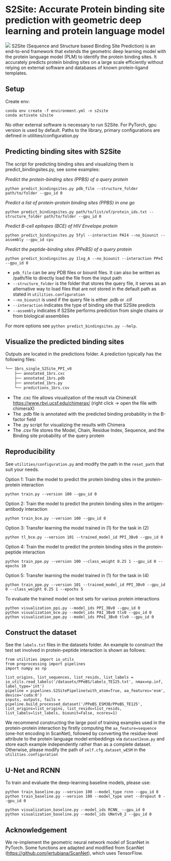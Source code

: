 # S2Site: Accurate Protein binding site prediction with geometric deep learning and protein language model
![](model_overview.png)
S2Site (Sequence and Structure based Binding Site Prediction) is an end-to-end framework that extends the geometric deep learning model with the protein language model (PLM) to identify the protein binding sites. It accurately predicts protein binding sites on a large scale efficiently without relying on external software and databases of known protein-ligand templates.

## Setup

Create env:
```
conda env create -f environment.yml -n s2site
conda activate s2site
```

No other external software is necessary to run S2Site.
For PyTorch, gpu version is used by default.
Paths to the library, primary configurations are defined in utilities/configuration.py

## Predicting binding sites with S2Site
The script for predicting binding sites and visualizing them is predict_bindingsites.py, see some examples:

*Predict the protein-binding sites (PPBS) of a query protein*
```
python predict_bindingsites.py pdb_file --structure_folder path/to/folder --gpu_id 0
```

*Predict a list of protein-protein binding sites (PPBS) in one go*
```
python predict_bindingsites.py path/to/list/of/protein_ids.txt --structure_folder path/to/folder --gpu_id 0
```

*Predict B-cell epitopes (BCE) of HIV Envelope protein*
```
python predict_bindingsites.py 5fyl --interaction PAI4 --no_biounit --assembly --gpu_id cpu
```

*Predict the peptide-binding sites (PPeBS) of a query protein*
```
python predict_bindingsites.py 1lxg_A --no_biounit --interaction PPeI --gpu_id 0
```
- `pdb_file` can be any PDB files or biounit files. It can also be written as /path/file to directly load the file from the input path
- `--structure_folder` is the folder that stores the query file, it serves as an alternative way to load files that are not stored in the default path as stated in `utilities.configuration`
- `--no_biounit` is used if the query file is either .pdb or .cif
- `--interaction` indicates the type of binding site that S2Site predicts
- `--assembly` indicates if S2Site performs prediction from single chains or from biological assemblies

For more options see `python predict_bindingsites.py --help`.

## Visualize the predicted binding sites
Outputs are located in the predictions folder. A prediction typically has the following files: 
```md
└── 1brs_single_S2Site_PPI_v0
    ├── annotated_1brs.cxc
    ├── annotated_1brs.pdb
    ├── annotated_1brs.py
    └── predictions_1brs.csv
```
- The .cxc file allows visualization of the result via ChimeraX https://www.rbvi.ucsf.edu/chimerax/ (right click -> open the file with chimeraX)
- The .pdb file is annotated with the predicted binding probability in the B-factor field
- The .py script for visualizing the results with Chimera
- The .csv file stores the Model, Chain, Residue Index, Sequence, and the Binding site probability of the query protein

## Reproducibility
See `utilities/configuration.py` and modify the path in the `reset_path` that suit your needs.

Option 1: Train the model to predict the protein binding sites in the protein-protein interaction
```
python train.py --version 100 --gpu_id 0
```

Option 2: Train the model to predict the protein binding sites in the antigen-antibody interaction
```
python train_bce.py --version 100 --gpu_id 0
```
Option 3: Transfer learning the model trained in (1) for the task in (2)
```
python tl_bce.py --version 101 --trained_model_id PPI_3Bv0 --gpu_id 0
```

Option 4: Train the model to predict the protein binding sites in the protein-peptide interaction
```
python train_ppe.py --version 100 --class_weight 0.25 1 --gpu_id 0 --epochs 10
```

Option 5: Transfer learning the model trained in (1) for the task in (4)
```
python train_ppe.py --version 101 --trained_model_id PPI_3Bv0 --gpu_id 0 --class_weight 0.25 1 --epochs 5
```

To evaluate the trained model on test sets for various protein interactions
```
python visualization_ppi.py --model_ids PPI_3Bv0 --gpu_id 0
python visualization_bce.py --model_ids PAI_3Bv0 tlv0 --gpu_id 0
python visualization_ppe.py --model_ids PPeI_3Bv0 tlv0 --gpu_id 0
```

## Construct the dataset
See the `labels.txt` files in the datasets folder. An example to construct the test set involved in protein-peptide interaction is shown as follows:
```
from utilities import io_utils
from preprocessing import pipelines
import numpy as np

list_origins, list_sequences, list_resids, list_labels = io_utils.read_labels('/datasets/PPeBS/labels_TE125.txt', nmax=np.inf, label_type='int')
pipeline = pipelines.S2SitePipeline(with_atom=True, aa_features='esm', device='cuda:0')
inputs, outputs, fails = pipeline.build_processed_dataset('/PPeBS_ESM3B/PPeBS_TE125', list_origins=list_origins, list_resids=list_resids, list_labels=list_labels, biounit=False, ncores=1)
```
We recommend constructing the large pool of training examples used in the protein-protein interaction by firstly computing the `aa_feature=sequence` (one-hot encoding in ScanNet), followed by converting the residue-level attribute to the protein language model embeddings via `dataset2esm.py` and store each example independently rather than as a complete dataset. Otherwise, please modify the path of `self.cfg.dataset_wESM` in the `utilities.configuration`

## U-Net and RCNN
To train and evaluate the deep-learning baseline models, please use:
```
python train_baseline.py --version 100 --model_type rcnn --gpu_id 0
python train_baseline.py --version 100 --model_type unet --dropout 0 --gpu_id 0

python visualization_baseline.py --model_ids RCNN_ --gpu_id 0
python visualization_baseline.py --model_ids UNetv0_2 --gpu_id 0
```

## Acknowledgement
We re-implement the geometric neural network model of ScanNet in PyTorch. Some functions are adapted and modified from ScanNet (https://github.com/jertubiana/ScanNet), which uses TensorFlow.
